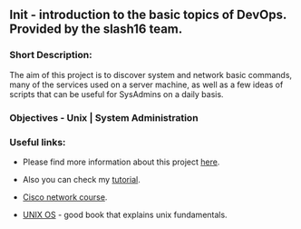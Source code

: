 ## Init - introduction to the basic topics of DevOps. Provided by the slash16 team.

### Short Description:

The aim of this project is to discover system and network basic commands, many of the services used on a server machine, as well as a few ideas of scripts that can be useful for SysAdmins on a daily basis.

### Objectives - Unix | System Administration 

### Useful links:

- Please find more information about this project [here](https://github.com/Navalag/init/blob/master/init.en.pdf).

- Also you can check my [tutorial](https://github.com/Navalag/init/blob/master/tutorial.txt).

- [Cisco network course](https://ciscolearning.ru/basics/).

- [UNIX OS](https://github.com/Navalag/init/blob/master/OS_UNIX_RUS.pdf) - good book that explains unix fundamentals.
